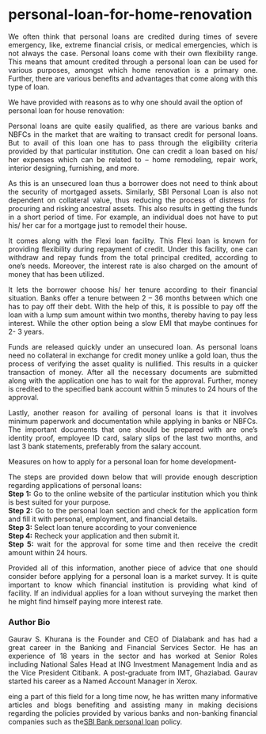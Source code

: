 # personal-loan-for-home-renovation

<p align="justify">We often think that personal loans are credited during times of severe emergency, like, extreme financial crisis, or medical emergencies, which is not always the case. Personal loans come with their own flexibility range. This means that amount credited through a personal loan can be used for various purposes, amongst which home renovation is a primary one. Further, there are various benefits and advantages that come along with this type of loan.

We have provided with reasons as to why one should avail the option of personal loan for house renovation:

<p align="justify">Personal loans are quite easily qualified, as there are various banks and NBFCs in the market that are waiting to transact credit for personal loans. But to avail of this loan one has to pass through the eligibility criteria provided by that particular institution. One can credit a loan based on his/ her expenses which can be related to – home remodeling, repair work, interior designing, furnishing, and more.

<p align="justify">As this is an unsecured loan thus a borrower does not need to think about the security of mortgaged assets. Similarly, SBI Personal Loan is also not dependent on collateral value, thus reducing the process of distress for procuring and risking ancestral assets. This also results in getting the funds in a short period of time. For example, an individual does not have to put his/ her car for a mortgage just to remodel their house.

<p align="justify">It comes along with the Flexi loan facility. This Flexi loan is known for providing flexibility during repayment of credit. Under this facility, one can withdraw and repay funds from the total principal credited, according to one’s needs. Moreover, the interest rate is also charged on the amount of money that has been utilized.

<p align="justify">It lets the borrower choose his/ her tenure according to their financial situation. Banks offer a tenure between 2 – 36 months between which one has to pay off their debt. With the help of this, it is possible to pay off the loan with a lump sum amount within two months, thereby having to pay less interest. While the other option being a slow EMI that maybe continues for 2- 3 years.

<p align="justify">Funds are released quickly under an unsecured loan. As personal loans need no collateral in exchange for credit money unlike a gold loan, thus the process of verifying the asset quality is nullified. This results in a quicker transaction of money. After all the necessary documents are submitted along with the application one has to wait for the approval. Further, money is credited to the specified bank account within 5 minutes to 24 hours of the approval.

<p align="justify">Lastly, another reason for availing of personal loans is that it involves minimum paperwork and documentation while applying in banks or NBFCs. The important documents that one should be prepared with are one’s identity proof, employee ID card, salary slips of the last two months, and last 3 bank statements, preferably from the salary account.

Measures on how to apply for a personal loan for home development-

<p align="justify">The steps are provided down below that will provide enough description regarding applications of personal loans:<br>
<b>Step 1:</b> Go to the online website of the particular institution which you think is best suited for your purpose.<br>
<b>Step 2:</b> Go to the personal loan section and check for the application form and fill it with personal, employment, and financial details.<br>
<b>Step 3:</b> Select loan tenure according to your convenience<br>
<b>Step 4:</b> Recheck your application and then submit it.<br>
<b>Step 5:</b> wait for the approval for some time and then receive the credit amount within 24 hours.<br>
<p align="justify">Provided all of this information, another piece of advice that one should consider before applying for a personal loan is a market survey. It is quite important to know which financial institution is providing what kind of facility. If an individual applies for a loan without surveying the market then he might find himself paying more interest rate.
<h3>Author Bio</h3>
<p align="justify">Gaurav S. Khurana is the Founder and CEO of Dialabank and has had a great career in the Banking and Financial Services Sector. He has an experience of 18 years in the sector and has worked at Senior Roles including National Sales Head at ING Investment Management India and as the Vice President Citibank. A post-graduate from IMT, Ghaziabad. Gaurav started his career as a Named Account Manager in Xerox.<br>
<p align="justify">eing a part of this field for a long time now, he has written many informative articles and blogs benefiting and assisting many in making decisions regarding the policies provided by various banks and non-banking financial companies such as the<a href="https://www.dialabank.com/personal-loan/sbi-personal-loan/">SBI Bank personal loan</a> policy.

